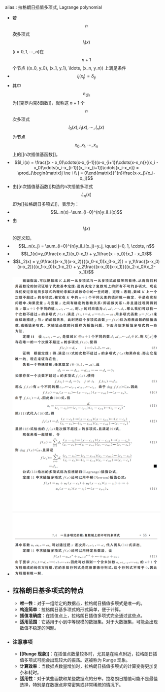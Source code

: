 alias:: 拉格朗日插值多项式, Lagrange polynomial

- 若$$n$$**次**多项式$$l_i(x)$$$(i=0,1,\cdots,n)$在$$n+1$$个节点 \((x_0, y_0), (x_1, y_1), \ldots, (x_n, y_n)\) 上满足条件
- $$l_i(x_j) = \delta_{ij}$$
- 其中$$\delta_(ij)$$为[[克罗内克δ函数]]，就称这 $n+1$ 个$$n$$次多项式$$l_0(x), l_1(x),\cdots, l_n(x)$$为节点$$x_0, x_1, \cdots, x_n$$上的[[n次插值基函数]]。
- $$l_i(x) = \frac{(x - x_0)\cdots(x-x_{i-1})(x-x_{i+1})\cdots(x-x_n)}{(x_i - x_0)\cdots(x_i-x_{i-1})(x_i-x_{i+1})\cdots(x_i-x_n)} = \prod_{\begin{matrix}j \ne i \\ j = 0\end{matrix}}^{n}\frac{x-x_j}{x_i-x_j}$$
- 由[[n次插值基函数]]构造的n次插值多项式$$L_n(x)$$即为[[拉格朗日多项式]]，表示为：
- $$L_n(x)=\sum_{i=0}^{n}y_il_i(x)$$
- 由$$l_i(x)$$的定义知，
- $$L_n(x_j) = \sum_{i=0}^{n}y_il_i(x_j)=y_j, \quad j=0, 1, \cdots, n$$
- $$L_1(x)=y_0\frac{x-x_1}{x_0-x_1} + y_1\frac{x - x_0}{x_1 - x_0}$$
- $$L_2(x) = y_0\frac{(x-x_1)(x-x_2)}{(x_0-x_1)(x_0-x_2)} + y_1\frac{(x-x_0)(x-x_2)}{(x_1-x_0)(x_1-x_2)} + y_2\frac{(x-x_0)(x-x_1)}{(x_2-x_0)(x_2-x_1)}$$
- ![image.png](../assets/image_1702317886102_0.png)
- ## 拉格朗日基多项式的特点
	- **唯一性**：对于一组给定的数据点，拉格朗日插值多项式是唯一的。
	- **构造简单**：拉格朗日基多项式的形式简单，便于计算。
	- **插值准确度**：在插值点上，拉格朗日插值多项式完全通过这些点。
	- **适用范围**：它适用于小到中等规模的数据集。对于大数据集，可能会出现数值不稳定的问题。
- ### 注意事项
	- **[[Runge 现象]]**：在插值点数量较多时，尤其是在端点附近，拉格朗日插值多项式可能会出现较大的振荡。这被称为 Runge 现象。
	- **计算效率**：当数据点数量增加时，拉格朗日插值多项式的计算变得更加复杂和耗时。
	- **适用性**：对于某些函数和某些数据点的分布，拉格朗日插值可能不是最佳选择，特别是在数据点非常密集或非常稀疏的情况下。